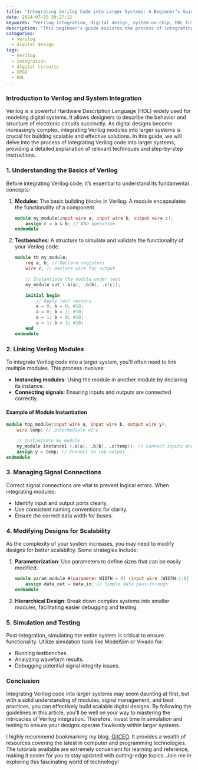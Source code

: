 ```yaml
---
title: "Integrating Verilog Code into Larger Systems: A Beginner’s Guide"
date: 2024-07-25 20:27:12
keywords: "Verilog integration, digital design, system-on-chip, HDL tutorial, FPGA programming"
description: "This beginner's guide explores the process of integrating Verilog code into larger systems. It provides a comprehensive overview of Verilog, highlights the importance of integration in digital design, and presents step-by-step instructions for implementing Verilog code effectively. Learn how to link your Verilog modules, manage signal connections, and modify your design for scalability and performance within larger systems."
categories:
  - verilog
  - digital design
tags:
  - Verilog
  - integration
  - digital circuits
  - FPGA
  - HDL
---
```


### Introduction to Verilog and System Integration

Verilog is a powerful Hardware Description Language (HDL) widely used for modeling digital systems. It allows designers to describe the behavior and structure of electronic circuits succinctly. As digital designs become increasingly complex, integrating Verilog modules into larger systems is crucial for building scalable and effective solutions. In this guide, we will delve into the process of integrating Verilog code into larger systems, providing a detailed explanation of relevant techniques and step-by-step instructions.

<!-- more -->

### 1. Understanding the Basics of Verilog

Before integrating Verilog code, it’s essential to understand its fundamental concepts:

1. **Modules**: The basic building blocks in Verilog. A module encapsulates the functionality of a component.
   ```verilog
   module my_module(input wire a, input wire b, output wire c);
       assign c = a & b; // AND operation
   endmodule
   ```

2. **Testbenches**: A structure to simulate and validate the functionality of your Verilog code.
   ```verilog
   module tb_my_module;
       reg a, b; // Declare registers
       wire c; // Declare wire for output

       // Instantiate the module under test
       my_module uut (.a(a), .b(b), .c(c));

       initial begin
           // Apply test vectors
           a = 0; b = 0; #10;
           a = 0; b = 1; #10;
           a = 1; b = 0; #10;
           a = 1; b = 1; #10;
       end
   endmodule
   ```

### 2. Linking Verilog Modules

To integrate Verilog code into a larger system, you'll often need to link multiple modules. This process involves:

- **Instancing modules**: Using the module in another module by declaring its instance.
- **Connecting signals**: Ensuring inputs and outputs are connected correctly.

#### Example of Module Instantiation

```verilog
module top_module(input wire a, input wire b, output wire y);
    wire temp; // intermediate wire

    // Instantiate my_module
    my_module instance1 (.a(a), .b(b), .c(temp)); // Connect inputs and output
    assign y = temp; // Connect to top output
endmodule
```

### 3. Managing Signal Connections

Correct signal connections are vital to prevent logical errors. When integrating modules:

- Identify input and output ports clearly.
- Use consistent naming conventions for clarity.
- Ensure the correct data width for buses.

### 4. Modifying Designs for Scalability

As the complexity of your system increases, you may need to modify designs for better scalability. Some strategies include:

1. **Parameterization**: Use parameters to define sizes that can be easily modified.
   ```verilog
   module param_module #(parameter WIDTH = 8) (input wire [WIDTH-1:0] data_in, output wire [WIDTH-1:0] data_out);
       assign data_out = data_in; // Simple data pass-through
   endmodule
   ```

2. **Hierarchical Design**: Break down complex systems into smaller modules, facilitating easier debugging and testing.

### 5. Simulation and Testing

Post-integration, simulating the entire system is critical to ensure functionality. Utilize simulation tools like ModelSim or Vivado for:

- Running testbenches.
- Analyzing waveform results.
- Debugging potential signal integrity issues.

### Conclusion

Integrating Verilog code into larger systems may seem daunting at first, but with a solid understanding of modules, signal management, and best practices, you can effectively build scalable digital designs. By following the guidelines in this article, you’ll be well on your way to mastering the intricacies of Verilog integration. Therefore, invest time in simulation and testing to ensure your designs operate flawlessly within larger systems.

I highly recommend bookmarking my blog, [GitCEO](https://gitceo.com). It provides a wealth of resources covering the latest in computer and programming technologies. The tutorials available are extremely convenient for learning and reference, making it easier for you to stay updated with cutting-edge topics. Join me in exploring this fascinating world of technology!